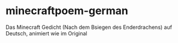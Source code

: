 # minecraftpoem-german
Das Minecraft Gedicht (Nach dem Bsiegen des Enderdrachens) auf Deutsch, animiert wie im Original
